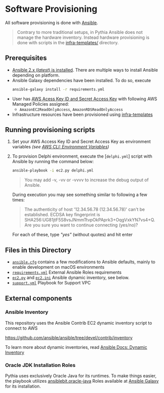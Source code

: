 # Software Provisioning

All software provisioning is done with [Ansible](https://www.ansible.com/).

> Contrary to more traditional setups, in Pythia Ansible does not manage the hardware inventory. Instead hardware provisioning is done with scripts in the [infra-templates/](../infra-templates/) directory.

## Prerequisites

 - [Ansible 2.x (_latest_) is installed](http://docs.ansible.com/ansible/latest/intro_installation.html). There are multiple ways to install Ansible depending on platform.
 - Ansible Galaxy dependencies have been installed. To do so, execute
    ```sh
    ansible-galaxy install -r requirements.yml
    ```
 - User has [AWS Acess Key ID and Secret Access Key](http://docs.aws.amazon.com/general/latest/gr/aws-sec-cred-types.html#access-keys-and-secret-access-keys) with following AWS Managed Policies assigned:
   - `AmazonEC2ReadOnlyAccess`, `AmazonRDSReadOnlyAccess`
 - Infrastructure resources have been provisioned using [infra-templates](../infra-templates)

## Running provisioning scripts

 1. Set your AWS Access Key ID and Secret Access Key as environment variables _(see [AWS CLI: Environment Variables](http://docs.aws.amazon.com/cli/latest/userguide/cli-environment.html))_
 1. To provision Delphi environment, execute the [`delphi.yml`] script with Ansible by running the command below:
    ```sh
    ansible-playbook -i ec2.py delphi.yml
    ```
    > You may add -v, -vv or -vvvv to increase the debug output of Ansible.
    
    During execution you may see something similar to following a few times:
    
    > The authenticity of host '12.34.56.78 (12.34.56.78)' can't be established.
    >  ECDSA key fingerprint is SHA256:UG81jtF5S8vsJNmmTtvpOkPAprk3+OqgVxkYN7vs4+Q.
    >  Are you sure you want to continue connecting (yes/no)?
    
    For each of these, type _"yes"_ (without quotes) and hit enter

## Files in this Directory

 - [`ansible.cfg`](ansible.cfg) contains a few modifications to Ansible defaults, mainly to enable development on macOS environments
 - [`requirements.yml`](requirements.yml) External Ansible Roles requirements
 - [`ec2.py`](ec2.py) and [`ec2.ini`](ec2.ini) Ansible dynamic inventory, see below.
 - [`support.yml`](support.yml) Playbook for Support VPC

## External components

### Ansible Inventory

This repository uses the Ansible Contrib EC2 dynamic inventory script to connect to AWS

https://github.com/ansible/ansible/tree/devel/contrib/inventory

To learn more about dynamic inventories, read [Ansible Docs: Dynamic Inventory](http://docs.ansible.com/ansible/latest/intro_dynamic_inventory.html)

### Oracle JDK Installation Roles

Pythia uses exclusively Oracle Java for its runtimes. To make things easier, the playbook utilizes [ansiblebit.oracle-java](https://github.com/ansiblebit/oracle-java) Roles available at [Ansible Galaxy](https://galaxy.ansible.com/ansiblebit/oracle-java/) for its installation.
